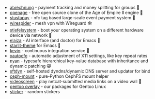 - [abrechnung](https://github.com/SFTtech/abrechnung) - payment tracking and money splitting for groups 💸
- [openage](https://github.com/SFTtech/openage) - free open source clone of the Age of Empire II engine 🚀
- [stustapay](https://github.com/StuStaPay/stustapay) - nfc tag based large-scale event payment system 🎫
- [wirespider](https://github.com/SFTtech/wirespider) - mesh vpn with Wireguard 🕸
- [stiefelsystem](https://github.com/SFTtech/stiefelsystem) - boot your operating system on a different hardware device via network 👢
- [elaiza](https://github.com/SFTtech/emacs-elaiza) - AI interface (and doctor) for Emacs 🤖
- [starlit-theme](https://github.com/SFTtech/emacs-starlit) for Emacs 🌃
- [kevin](https://github.com/SFTtech/kevin) - continuous integration service 🙈
- [xautocfg](https://github.com/SFTtech/xautocfg) - automatic adjustment of X11 settings, like key repeat rates
- [nyan](https://github.com/SFTtech/nyan) - typesafe hierarchical key-value database with inheritance and dynamic patching 😺
- [sftdyn](https://github.com/SFTtech/sftdyn) - self-hosted dyndns/dynamic DNS server and updater for bind
- [ceph-mount](https://github.com/SFTtech/ceph-mount) - pure-Python CephFS mount helper
- [videoscreen](https://github.com/SFTtech/videoscreen) - play netcat-submitted media links on a video wall 🎥
- [gentoo overlay](https://github.com/SFTtech/gentoo-overlay) - our packages for Gentoo Linux
- [sticker](https://github.com/SFTtech/sticker) - random stickers
